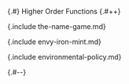 
{.#} Higher Order Functions
{.#++}

{.include the-name-game.md}

{.include envy-iron-mint.md}

{.include environmental-policy.md}

{.#--}

